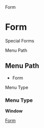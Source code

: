 
Form
# Form


Special Forms

Menu Path
## Menu Path



- Form

Menu Type
### Menu Type

**Window**


[Form](../../window-form.md)